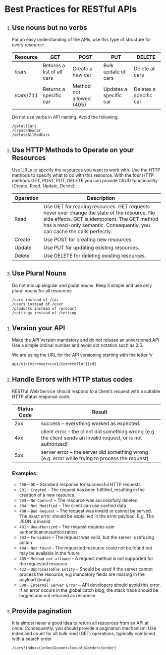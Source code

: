 # Best Practices for RESTful APIs

1. ## Use nouns but no verbs

   For an easy understanding of the APIs, use this type of structure for every resource:

   | Resource  | GET                        | POST                     | PUT                    | DELETE                 |
   | --------- | -------------------------- | ------------------------ | ---------------------- | ---------------------- |
   | /cars     | Returns a list of all cars | Create a new car         | Bulk update of cars    | Delete all cars        |
   | /cars/711 | Returns a specific car     | Method not allowed (405) | Updates a specific car | Deletes a specific car |

   Do not use verbs in API naming. Avoid the following:

   ```
   /getAllCars
   /createNewCar
   /deleteAllRedCars
   ```

1. ## Use HTTP Methods to Operate on your Resources

   Use URLs to specify the resources you want to work with. Use the HTTP methods to specify what to do with this resource. With the four HTTP methods GET, POST, PUT, DELETE you can provide CRUD functionality (Create, Read, Update, Delete).


    | Operation | Description |
    |--|--|
    | Read | Use GET for reading resources. GET requests never ever change the state of the resource. No side effects. GET is idempotent. The GET method has a read-only semantic. Consequently, you can cache the calls perfectly. |
    | Create | Use POST for creating new resources. |
    | Update | Use PUT for updating existing resources. |
    | Delete | Use DELETE for deleting existing resources. |

1.  ## Use Plural Nouns

    Do not mix up singular and plural nouns. Keep it simple and use only plural nouns for all resources

    ```
    /cars instead of /car
    /users instead of /user
    /products instead of /product
    /settings instead of /setting
    ```

1) ## Version your API

   Make the API Version mandatory and do not release an unversioned API. Use a simple ordinal number and avoid dot notation such as 2.5.

   We are using the URL for the API versioning starting with the letter ‘v’

   `api/v1/{microservice}/{controller}{id}`

1) ## Handle Errors with HTTP status codes

   RESTful Web Service should respond to a client’s request with a suitable HTTP status response code.

   | Status Code | Result                                                                                                         |
   | ----------- | -------------------------------------------------------------------------------------------------------------- |
   | 2xx         | success – everything worked as expected.                                                                       |
   | 4xx         | client error – the client did something wrong (e.g. the client sends an invalid request, or is not authorized) |
   | 5xx         | server error – the server did something wrong (e.g. error while trying to process the request)                 |

   ### Examples:

   - `200` – `OK` – Standard response for successful HTTP requests
   - `201` – `Created` – The request has been fulfilled, resulting in the creation of a new resource.
   - `204` – `No Content` – The resource was successfully deleted
   - `304` – `Not Modified` – The client can use cached data
   - `400` – `Bad Request` – The request was invalid or cannot be served. The exact error should be explained in the error payload. E.g. The JSON is invalid
   - `401` – `Unauthorized` – The request requires user authentication/authorization
   - `403` – `Forbidden` – The request was valid, but the server is refusing action
   - `404` – `Not found` – The requested resource could not be found but may be available in the future
   - `405` – `Method not allowed` - A request method is not supported for the requested resource.
   - `422` – `Unprocessable Entity` – Should be used if the server cannot process the resource, e.g mandatory fields are missing in the payload (body)
   - `500` – `Internal Server Error` – API developers should avoid this error. If an error occurs in the global catch blog, the stack trace should be logged and not returned as response.

1) ## Provide pagination

   It is almost never a good idea to return all resources from an API at once. Consequently, you should provide a pagination mechanism. Use index and count for all bulk read (GET) operations, typically combined with a search order

   `/cars?index={index}&count={count}&order={order}`
